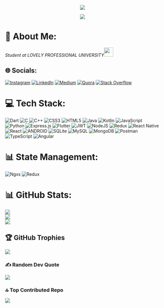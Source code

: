 <p align="center">
  <a href="https://github.com/vi5hnuu/readme-typing-svg">
    <img src="https://readme-typing-svg.demolab.com/?lines=Full-stack%20web%20Developer;Always%20learning%20new%20things&font=Fira%20Code&center=true&width=440&height=45&color=f75c7e&vCenter=true&pause=1000&size=22" /></a>
</p>


<div align="center">
  <img src="https://profile-counter.glitch.me/vi5hnuu/count.svg?"  />
</div>

# 💫 About Me:
<p><em>Student at LOVELY PROFESSIONAL UNIVERSITY<img src="https://media.giphy.com/media/fYSnHlufseco8Fh93Z/giphy.gif" width="30">
</em></p>

## 🌐 Socials:
[![Instagram](https://img.shields.io/badge/Instagram-%23E4405F.svg?logo=Instagram&logoColor=white)](https://instagram.com/kvi5hnu) [![LinkedIn](https://img.shields.io/badge/LinkedIn-%230077B5.svg?logo=linkedin&logoColor=white)](https://linkedin.com/in/vi5hnukumar) [![Medium](https://img.shields.io/badge/Medium-12100E?logo=medium&logoColor=white)](https://medium.com/@vi5hnu) [![Quora](https://img.shields.io/badge/Quora-%23B92B27.svg?logo=Quora&logoColor=white)](https://quora.com/profile/Vishnu-Kumar-3460) [![Stack Overflow](https://img.shields.io/badge/-Stackoverflow-FE7A16?logo=stack-overflow&logoColor=white)](https://stackoverflow.com/users/16339862) 

# 💻 Tech Stack:
![Dart](https://img.shields.io/badge/dart-%230175C2.svg?style=flat&logo=dart&logoColor=white) ![C](https://img.shields.io/badge/c-%2300599C.svg?style=flat&logo=c&logoColor=white) ![C++](https://img.shields.io/badge/c++-%2300599C.svg?style=flat&logo=c%2B%2B&logoColor=white) ![CSS3](https://img.shields.io/badge/css3-%231572B6.svg?style=flat&logo=css3&logoColor=white) ![HTML5](https://img.shields.io/badge/html5-%23E34F26.svg?style=flat&logo=html5&logoColor=white) ![Java](https://img.shields.io/badge/java-%23ED8B00.svg?style=flat&logo=java&logoColor=white) ![Kotlin](https://img.shields.io/badge/kotlin-%230095D5.svg?style=flat&logo=kotlin&logoColor=white) ![JavaScript](https://img.shields.io/badge/javascript-%23323330.svg?style=flat&logo=javascript&logoColor=%23F7DF1E) ![Python](https://img.shields.io/badge/python-3670A0?style=flat&logo=python&logoColor=ffdd54) ![Express.js](https://img.shields.io/badge/express.js-%23404d59.svg?style=flat&logo=express&logoColor=%2361DAFB) ![Flutter](https://img.shields.io/badge/Flutter-%2302569B.svg?style=flat&logo=Flutter&logoColor=white) ![JWT](https://img.shields.io/badge/JWT-black?style=flat&logo=JSON%20web%20tokens) ![NodeJS](https://img.shields.io/badge/node.js-6DA55F?style=flat&logo=node.js&logoColor=white) ![Redux](https://img.shields.io/badge/redux-%23593d88.svg?style=flat&logo=redux&logoColor=white) ![React Native](https://img.shields.io/badge/react_native-%2320232a.svg?style=flat&logo=react&logoColor=%2361DAFB) ![React](https://img.shields.io/badge/react-%2320232a.svg?style=flat&logo=react&logoColor=%2361DAFB) ![ANDROID](https://img.shields.io/badge/android-%2320232a.svg?style=flat&logo=android&logoColor=%a4c639) ![SQLite](https://img.shields.io/badge/sqlite-%2307405e.svg?style=flat&logo=sqlite&logoColor=white) ![MySQL](https://img.shields.io/badge/mysql-%2300f.svg?style=flat&logo=mysql&logoColor=white) ![MongoDB](https://img.shields.io/badge/MongoDB-%234ea94b.svg?style=flat&logo=mongodb&logoColor=white) ![Postman](https://img.shields.io/badge/Postman-FF6C37?style=flat&logo=postman&logoColor=white) ![TypeScript](https://img.shields.io/badge/typescript-%230175C2.svg?style=flat&logo=typescript&logoColor=white) ![Angular](https://img.shields.io/badge/angular-%23DD0031.svg?style=flat&logo=angular&logoColor=white)

# 📊 State Management:
![Ngxs](https://img.shields.io/badge/ngxs-%23DD0031.svg?style=flat&logo=ngxs&logoColor=white) ![Redux](https://img.shields.io/badge/redux-%23DD0031.svg?style=flat&logo=redux&logoColor=white)

# 📊 GitHub Stats:
![](https://github-readme-stats.vercel.app/api?username=vi5hnuu&theme=dark&hide_border=false&include_all_commits=false&count_private=false)<br/>
![](https://github-readme-streak-stats.herokuapp.com/?user=vi5hnuu&theme=dark&hide_border=false)<br/>
![](https://github-readme-stats.vercel.app/api/top-langs/?username=vi5hnuu&theme=dark&hide_border=false&include_all_commits=false&count_private=false&layout=compact)

## 🏆 GitHub Trophies
![](https://github-profile-trophy.vercel.app/?username=vi5hnuu&theme=radical&no-frame=false&no-bg=false&margin-w=4)

### ✍️ Random Dev Quote
![](https://quotes-github-readme.vercel.app/api?type=horizontal&theme=radical)

### 🔝 Top Contributed Repo
![](https://github-contributor-stats.vercel.app/api?username=vi5hnuu&limit=5&theme=dark&combine_all_yearly_contributions=true)
